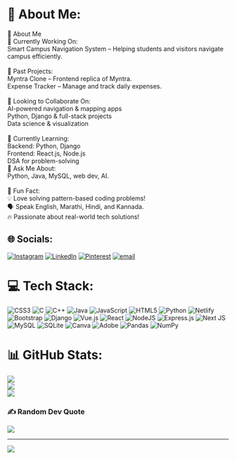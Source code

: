 # 💫 About Me:
🚀 About Me<br>🔹 Currently Working On:<br>Smart Campus Navigation System – Helping students and visitors navigate campus efficiently.<br><br>🔹 Past Projects:<br>Myntra Clone – Frontend replica of Myntra.<br>Expense Tracker – Manage and track daily expenses.<br><br>🔹 Looking to Collaborate On:<br>AI-powered navigation & mapping apps<br>Python, Django & full-stack projects<br>Data science & visualization<br><br>🔹 Currently Learning:<br>Backend: Python, Django<br>Frontend: React.js, Node.js<br>DSA for problem-solving<br>🔹 Ask Me About:<br>Python, Java, MySQL, web dev, AI.<br><br>🔹 Fun Fact:<br>💡 Love solving pattern-based coding problems!<br>🗣️ Speak English, Marathi, Hindi, and Kannada.<br>🔥 Passionate about real-world tech solutions!


## 🌐 Socials:
[![Instagram](https://img.shields.io/badge/Instagram-%23E4405F.svg?logo=Instagram&logoColor=white)](https://instagram.com/https://www.instagram.com/shruti_halle/?hl=en) [![LinkedIn](https://img.shields.io/badge/LinkedIn-%230077B5.svg?logo=linkedin&logoColor=white)](https://linkedin.com/in/https://www.linkedin.com/in/shruti-halle-767a3a274/) [![Pinterest](https://img.shields.io/badge/Pinterest-%23E60023.svg?logo=Pinterest&logoColor=white)](https://pinterest.com/https://in.pinterest.com/shrutihalle2/_profile/) [![email](https://img.shields.io/badge/Email-D14836?logo=gmail&logoColor=white)](mailto:shrutihalle2@gmail.com) 

# 💻 Tech Stack:
![CSS3](https://img.shields.io/badge/css3-%231572B6.svg?style=for-the-badge&logo=css3&logoColor=white) ![C](https://img.shields.io/badge/c-%2300599C.svg?style=for-the-badge&logo=c&logoColor=white) ![C++](https://img.shields.io/badge/c++-%2300599C.svg?style=for-the-badge&logo=c%2B%2B&logoColor=white) ![Java](https://img.shields.io/badge/java-%23ED8B00.svg?style=for-the-badge&logo=openjdk&logoColor=white) ![JavaScript](https://img.shields.io/badge/javascript-%23323330.svg?style=for-the-badge&logo=javascript&logoColor=%23F7DF1E) ![HTML5](https://img.shields.io/badge/html5-%23E34F26.svg?style=for-the-badge&logo=html5&logoColor=white) ![Python](https://img.shields.io/badge/python-3670A0?style=for-the-badge&logo=python&logoColor=ffdd54) ![Netlify](https://img.shields.io/badge/netlify-%23000000.svg?style=for-the-badge&logo=netlify&logoColor=#00C7B7) ![Bootstrap](https://img.shields.io/badge/bootstrap-%238511FA.svg?style=for-the-badge&logo=bootstrap&logoColor=white) ![Django](https://img.shields.io/badge/django-%23092E20.svg?style=for-the-badge&logo=django&logoColor=white) ![Vue.js](https://img.shields.io/badge/vue.js-%2335495e.svg?style=for-the-badge&logo=vuedotjs&logoColor=%234FC08D) ![React](https://img.shields.io/badge/react-%2320232a.svg?style=for-the-badge&logo=react&logoColor=%2361DAFB) ![NodeJS](https://img.shields.io/badge/node.js-6DA55F?style=for-the-badge&logo=node.js&logoColor=white) ![Express.js](https://img.shields.io/badge/express.js-%23404d59.svg?style=for-the-badge&logo=express&logoColor=%2361DAFB) ![Next JS](https://img.shields.io/badge/Next-black?style=for-the-badge&logo=next.js&logoColor=white) ![MySQL](https://img.shields.io/badge/mysql-4479A1.svg?style=for-the-badge&logo=mysql&logoColor=white) ![SQLite](https://img.shields.io/badge/sqlite-%2307405e.svg?style=for-the-badge&logo=sqlite&logoColor=white) ![Canva](https://img.shields.io/badge/Canva-%2300C4CC.svg?style=for-the-badge&logo=Canva&logoColor=white) ![Adobe](https://img.shields.io/badge/adobe-%23FF0000.svg?style=for-the-badge&logo=adobe&logoColor=white) ![Pandas](https://img.shields.io/badge/pandas-%23150458.svg?style=for-the-badge&logo=pandas&logoColor=white) ![NumPy](https://img.shields.io/badge/numpy-%23013243.svg?style=for-the-badge&logo=numpy&logoColor=white)
# 📊 GitHub Stats:
![](https://github-readme-stats.vercel.app/api?username=Shruti-Halle&theme=dark&hide_border=false&include_all_commits=false&count_private=false)<br/>
![](https://github-readme-streak-stats.herokuapp.com/?user=Shruti-Halle&theme=dark&hide_border=false)<br/>
![](https://github-readme-stats.vercel.app/api/top-langs/?username=Shruti-Halle&theme=dark&hide_border=false&include_all_commits=false&count_private=false&layout=compact)

### ✍️ Random Dev Quote
![](https://quotes-github-readme.vercel.app/api?type=horizontal&theme=radical)

---
[![](https://visitcount.itsvg.in/api?id=Shruti-Halle&icon=0&color=0)](https://visitcount.itsvg.in)

<!-- Proudly created with GPRM ( https://gprm.itsvg.in ) -->

<!---
Shruti-Halle/Shruti-Halle is a ✨ special ✨ repository because its `README.md` (this file) appears on your GitHub profile.
You can click the Preview link to take a look at your changes.
--->
